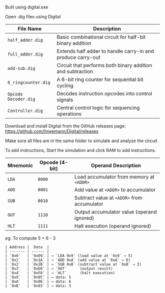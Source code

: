 Built using digital.exe

Open .dig files using Digital

| File Name            | Description                                                 |
| -------------------- | ----------------------------------------------------------- |
| `half_adder.dig`     | Basic combinational circuit for half-bit binary addition    |
| `full_adder.dig`     | Extends half adder to handle carry-in and produce carry-out |
| `add-sub.dig`        | Circuit that performs both binary addition and subtraction  |
| `6_ringcounter.dig`  | A 6-bit ring counter for sequential bit cycling             |
| `Opcode Decoder.dig` | Decodes instruction opcodes into control signals            |
| `Controller.dig`     | Central control logic for sequencing operations             |

Download and install Digital from the GitHub releases page:
https://github.com/hneemann/Digital/releases

Make sure all files are in the same folder to simulate and analyze the circuit

To add instructions,
  Start the simulation and click RAM to add instructions.

| Mnemonic | Opcode (4-bit) | Operand Description                         |
| -------- | -------------- | ------------------------------------------- |
| `LDA`    | `0000`         | Load accumulator from memory at `<ADDR>`    |
| `ADD`    | `0001`         | Add value at `<ADDR>` to accumulator        |
| `SUB`    | `0010`         | Subtract value at `<ADDR>` from accumulator |
| `OUT`    | `1110`         | Output accumulator value (operand ignored)  |
| `HLT`    | `1111`         | Halt execution (operand ignored)            |

  
  eg: To compute 5 + 6 - 3
  
    | Address |  Data  |
    | ------- | ------ |
    | `0x0`   | `0x09` | → `LDA 0x9` (load value at `0x9` → 5)     
    | `0x1`   | `0x1A` | → `ADD 0xA` (add value at `0xA` → 6)      
    | `0x2`   | `0x2B` | → `SUB 0xB` (subtract value at `0xB` → 3) 
    | `0x3`   | `0xE0` | → `OUT`      (output result)              
    | `0x4`   | `0xF0` | → `HLT`      (halt execution)             
    | `0x9`   | `0x05` | → data: 5                                 
    | `0xA`   | `0x06` | → data: 6                                 
    | `0xB`   | `0x03` | → data: 3                                 


